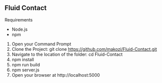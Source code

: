 ## Fluid Contact

 Requirements
- Node.js
- npm

1. Open your Command Prompt
2. Clone the Project: git clone https://github.com/makozi/Fluid-Contact.git
3. Navigate to the location of the folder: cd Fluid-Contact
4. npm install
5. npm run build
6. npm server.js
7. Open your browser at http://localhost:5000



<!-- 
```bash
├── app
│   ├── build
│   ├── node_modules
│   ├── src
│       ├── assets
|          ├── css
|          ├── js
|          ├── scss
│       ├── images
|          ├── icons
|          ├── others
|       ├── pages
│       ├── index.html
│       ├── manifest.json
│       ├── service-worker.js
│   ├── package-lock.jsonstart
│   ├── package.json
│   ├── server.js
│   └── sw-config.js

``` -->



